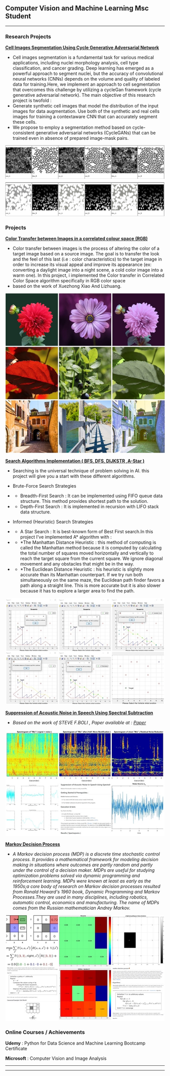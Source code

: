 ## Computer Vision and Machine Learning Msc Student

---
### Research Projects
[**Cell Images Segmentation Using Cycle Generative Adversarial Network**](https://github.com/AissamDjahnine/ColorTransfer)
* Cell images segmentation is a fundamental task for various medical applications, including nuclei
morphology analysis, cell type classification, and cancer grading. Deep learning has emerged as a powerful approach to segment
nuclei, but the accuracy of convolutional neural networks (CNNs) depends on the volume and quality of labeled data for training.Here, we implement an approach to cell segmentation that overcomes this challenge by utilizing a cycleGan framework (cycle generative adversarial network). The main objective of this research project is twofold :
* Generate synthetic cell images that model the distribution of the input images for data augmentation. Use both of the synthetic and real cells images for training a contextaware CNN that can accurately segment these cells.
* We propose to employ a segmentation method based on cycle-consistent generative adversarial networks (CycleGANs) that can be trained even in absence of prepared image-mask pairs.
<img src="images/cycleGan.jpg?raw=true"/>


### Projects


[**Color Transfer between Images in a correlated colour space (RGB)**](https://github.com/AissamDjahnine/ColorTransfer)
* Color transfer between images is the process of altering the color of a target image based on a source image.
The goal is to transfer the look and the feel of this last (i.e : color characteristics) to the target image in order to increase
its visual appeal and improve its appearance (ex: converting a daylight image into a night scene, a cold color image into a
warm one).
In this project, i implemented the Color transfer in Correlated Color Space algorithm specifically in RGB color space
* based on the work of Xuezhong Xiao And Lizhuang.
<img src="images/colortransfer.jpg?raw=true"/>


[**Search Algorithms Implementation ( BFS, DFS, DIJKSTR ,A-Star )**](https://github.com/AissamDjahnine/Suppression-of-Acoustic-Noise-in-Speech-Using-Spectral-Subtraction-)
* Searching is the universal technique of problem solving in AI. this project will give you a start with these different algorithms.
* Brute-Force Search Strategies
* * Breadth-First Search : It can be implemented using FIFO queue data structure. This method provides shortest path to the solution.
* * Depth-First Search : It is implemented in recursion with LIFO stack data structure.

* Informed (Heuristic) Search Strategies
* * A Star Search : It is best-known form of Best First search.In this project I've implemented A* algorithm with :
* * *The Manhattan Distance Heuristic : this method of computing is called the Manhattan method because it is computed by calculating the total number of squares moved horizontally and vertically to reach the target square from the current square. We ignore diagonal movement and any obstacles that might be in the way.
* * *The Euclidean Distance Heuristic : his heuristic is slightly more accurate than its Manhattan counterpart. If we try run both simultaneously on the same maze, the Euclidean path finder favors a path along a straight line. This is more accurate but it is also slower because it has to explore a larger area to find the path.

<img src="images/searchalgorithms.jpg?raw=true"/>

[**Suppression of Acoustic Noise in Speech Using Spectral Subtraction**](https://github.com/AissamDjahnine/Suppression-of-Acoustic-Noise-in-Speech-Using-Spectral-Subtraction-)
* *Based on the work of STEVE F.BOLI , Paper available at : [Paper](https://ieeexplore.ieee.org/document/1163209)*
<img src="images/noisecancelling.jpg?raw=true"/>


[**Markov Decision Process**](https://github.com/AissamDjahnine/markov-decision-process)
* *A Markov decision process (MDP) is a discrete time stochastic control process. It provides a mathematical framework for modeling decision making in situations where outcomes are partly random and partly under the control of a decision maker. MDPs are useful for studying optimization problems solved via dynamic programming and reinforcement learning. MDPs were known at least as early as the 1950s;a core body of research on Markov decision processes resulted from Ronald Howard's 1960 book, Dynamic Programming and Markov Processes.They are used in many disciplines, including robotics, automatic control, economics and manufacturing. The name of MDPs comes from the Russian mathematician Andrey Markov.*
<img src="images/markovdecisionprocess.jpg?raw=true"/>


### Online Courses / Achievements 

**Udemy** : Python for Data Science and Machine Learning Bootcamp Certificate

**Microsoft** :  Computer Vision and Image Analysis

---




---
